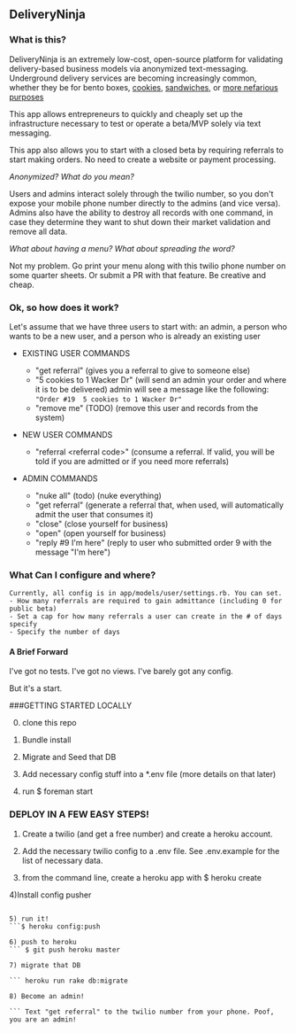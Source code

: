 ## DeliveryNinja

### What is this? 

DeliveryNinja is an extremely low-cost, open-source platform for validating delivery-based business models via anonymized text-messaging. Underground delivery services are becoming increasingly common, whether they be for bento boxes, [cookies](http://www.northbynorthwestern.com/story/magazine-project-cookie-by-catherine-rolfe/), [sandwiches](http://www.northbynorthwestern.com/story/michael-wilbon-on-journalism-and-nus-mythic-sandwi/), or [more nefarious purposes](http://apps.northbynorthwestern.com/magazine/2015/spring/trailblazin/)

This app allows entrepreneurs to quickly and cheaply set up the infrastructure
necessary to test or operate a beta/MVP solely via text messaging.


This app also allows you to start with a closed beta by requiring referrals to start making orders. No need to create a website or payment processing.  

*Anonymized? What do you mean?*

Users and admins interact solely through the twilio number, so you don't expose your mobile phone number directly to the admins (and vice versa). Admins also have the ability to destroy all records with one command, in case they determine they want to shut down their market validation and remove all data. 


*What about having a menu? What about spreading the word?*

Not my problem. Go print your menu along with this twilio phone number on some quarter sheets. Or submit a PR with that feature. Be creative and cheap. 


### Ok, so how does it work? 

Let's assume that we have three users to start with: an admin, a person who
wants to be a new user, and a person who is already an existing user


- EXISTING USER COMMANDS
  - "get referral"
      (gives you a referral to give to someone else)
  - "5 cookies to 1 Wacker Dr" 
      (will send an admin your order and where it is to be delivered)
      admin will see a message like the following:
      ``` "Order #19  5 cookies to 1 Wacker Dr" ```
  - "remove me" (TODO)
      (remove this user and records from the system)

- NEW USER COMMANDS
   - "referral \<referral code\>"
     (consume a referral. If valid, you will be told if you are admitted or if you need more referrals)

- ADMIN COMMANDS
  - "nuke all" (todo) 
    (nuke everything)
  - "get referral"
    (generate a referral that, when used, will automatically admit the user that
     consumes it)
  - "close"
    (close yourself for business)
  - "open"
    (open yourself for business)
  - "reply #9 I'm here"
    (reply to user who submitted order 9 with the message "I'm here")

### What Can I configure and where?
    Currently, all config is in app/models/user/settings.rb. You can set.
    - How many referrals are required to gain admittance (including 0 for public beta)
    - Set a cap for how many referrals a user can create in the # of days specify
    - Specify the number of days 


#### A Brief Forward

I've got no tests. I've got no views. I've barely got any config. 

But it's a start. 


###GETTING STARTED LOCALLY

0) clone this repo

1) Bundle install

2) Migrate and Seed that DB

3) Add necessary config stuff into a *.env file (more details on that later)

4) run $ foreman start

### DEPLOY IN A FEW EASY STEPS! 

1) Create a twilio (and get a free number) and create a heroku account. 

2) Add the necessary twilio config to a .env file. See .env.example for the list
of necessary data. 

3) from the command line, create a heroku app with $ heroku create

4)Install config pusher
```$ heroku plugins:install git://github.com/ddollar/heroku-config.git 

5) run it!
```$ heroku config:push

6) push to heroku
``` $ git push heroku master

7) migrate that DB

``` heroku run rake db:migrate

8) Become an admin!

``` Text "get referral" to the twilio number from your phone. Poof, you are an admin! 

